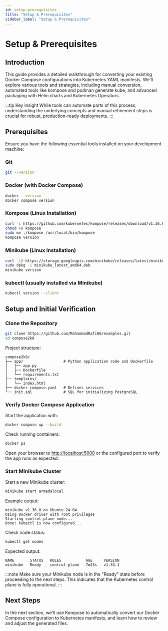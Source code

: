 ```yaml
---
id: setup-prerequisites
title: "Setup & Prerequisites"
sidebar_label: "Setup & Prerequisites"
---
```


# Setup & Prerequisites

## Introduction

This guide provides a detailed walkthrough for converting your existing Docker Compose configurations into Kubernetes YAML manifests. We'll explore various tools and strategies, including manual conversion, automated tools like kompose and podman generate kube, and advanced packaging with Helm charts and Kubernetes Operators. 

:::tip Key Insight
While tools can automate parts of this process, understanding the underlying concepts and manual refinement steps is crucial for robust, production-ready deployments.
:::

## Prerequisites

Ensure you have the following essential tools installed on your development machine:

### Git

```bash
git --version
```

### Docker (with Docker Compose)

```bash
docker --version
docker compose version
```

### Kompose (Linux Installation)

```bash
curl -L https://github.com/kubernetes/kompose/releases/download/v1.36.0/kompose-linux-amd64 -o kompose
chmod +x kompose
sudo mv ./kompose /usr/local/bin/kompose
kompose version
```

### Minikube (Linux Installation)

```bash
curl -LO https://storage.googleapis.com/minikube/releases/latest/minikube_latest_amd64.deb
sudo dpkg -i minikube_latest_amd64.deb
minikube version
```

### kubectl (usually installed via Minikube)

```bash
kubectl version --client
```

## Setup and Initial Verification

### Clone the Repository

```bash
git clone https://github.com/MahammadRafi06/examples.git
cd compose2k8
```

Project structure:
```
compose2k8/
├── app/                  # Python application code and Dockerfile
│   ├── app.py
│   ├── Dockerfile
│   └── requirements.txt
├── templates/
│   └── index.html
├── docker-compose.yaml   # Defines services
└── init.sql              # SQL for initializing PostgreSQL
```

### Verify Docker Compose Application

Start the application with:

```bash
docker compose up --build
```

Check running containers:

```bash
docker ps
```

Open your browser to [http://localhost:5000](http://localhost:5000) or the configured port to verify the app runs as expected.

### Start Minikube Cluster

Start a new Minikube cluster:

```bash
minikube start armadalocal
```

Example output:
```
minikube v1.36.0 on Ubuntu 24.04
Using Docker driver with root privileges
Starting control-plane node...
Done! kubectl is now configured...
```

Check node status:

```bash
kubectl get nodes
```

Expected output:
```
NAME       STATUS   ROLES           AGE     VERSION
minikube   Ready    control-plane   7m25s   v1.33.1
```

:::note
Make sure your Minikube node is in the "Ready" state before proceeding to the next steps. This indicates that the Kubernetes control plane is fully operational.
:::

## Next Steps

In the next section, we'll use Kompose to automatically convert our Docker Compose configuration to Kubernetes manifests, and learn how to review and adjust the generated files.
